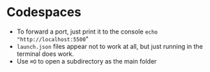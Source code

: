 # Codespaces

- To forward a port, just print it to the console `echo "http://localhost:5500`"
- `launch.json` files appear not to work at all, but just running in the terminal does work.
- Use `⌘O` to open a subdirectory as the main folder